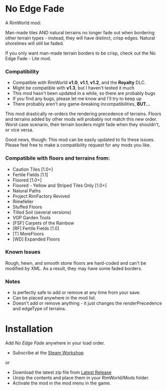 # No Edge Fade
A RimWorld mod:

Man-made tiles AND natural terrains no longer fade out when bordering
other terrain types - instead, they will have distinct, crisp edges. 
Natural shorelines will still be faded.

If you only want man-made terrain borders to be crisp, check out the 
No Edge Fade - Lite mod.

### Compatibility
- Compatible with RimWorld **v1.0**, **v1.1**, **v1.2**, and the **Royalty** DLC.
- Might be compatible with **v1.3**, but I haven't tested it much
- This mod hasn't been updated in a while, so there are probably bugs
- If you find any bugs, please let me know and I'll try to keep up
- There probably aren't any game-breaking incompatibilities, **BUT...**

This mod drastically re-orders the rendering precedence of terrains.
Floors and terrains added by other mods will probably not match this new
order.  Worst case scenario, their terrain borders might fade when they
shouldn't, or vice versa.

Good news, though: This mod can be easily updated to fix these issues.
Please feel free to make a compatibility request for any mods you like.

### Compatibile with floors and terrains from:
- Caution Tiles [1.0+]
- Fertile Fields [1.1]
- Floored [1.0+]
- Floored - Yellow and Striped Tiles Only [1.0+]
- Natural Paths
- Project RimFactory Revived
- Rimefeller
- Stuffed Floors
- Tilled Soil (several versions)
- VGP Garden Tools
- [FSF] Carpets of the Rainbow
- [RF] Fertile Fields [1.0]
- [T] MoreFloors
- [WD] Expanded Floors

### Known Issues
Rough, hewn, and smooth stone floors are hard-coded and can't be
modified by XML.  As a result, they may have some faded borders.

### Notes
- Is perfectly safe to add or remove at any time from your save.
- Can be placed anywhere in the mod list.
- Doesn't add or remove anything - it just changes the renderPrecedence
  and edgeType of terrains.

# Installation
Add _No Edge Fade_ anywhere in your load order.
- Subscribe at the [Steam Workshop](https://steamcommunity.com/sharedfiles/filedetails/?id=2027252699)

 _or_

- Download the latest zip file from [Latest Release](https://github.com/okradonkey/NoEdgeFade/releases)
- Unzip the contents and place them in your RimWorld/Mods folder.
- Activate the mod in the mod menu in the game.
